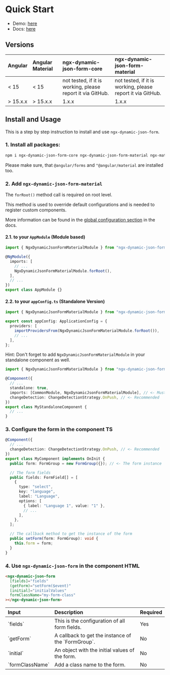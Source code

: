 # Quick Start

- Demo: [here](https://digisolu.github.io/ngx-dynamic-json-form/?path=/docs/examples-and-guides-registration-form--documentation)
- Docs: [here](https://digisolu.github.io/ngx-dynamic-json-form/)

## Versions

<table width="100%">
  <thead>
    <tr>
      <th align="left">Angular</th>
      <th align="left">Angular Material</th>
      <th align="left">ngx-dynamic-json-form-core</th>
      <th align="left">ngx-dynamic-json-form-material</th>
    </tr>
  </thead>
  <tbody>
    <tr>
      <td>< 15</td>
      <td>< 15</td>
      <td>not tested, if it is working, please report it via GitHub.</td>
      <td>not tested, if it is working, please report it via GitHub.</td>
    </tr>
    <tr>
      <td>> 15.x.x</td>
      <td>> 15.x.x</td>
      <td>1.x.x</td>
      <td>1.x.x</td>
    </tr>
  </tbody>
</table>

## Install and Usage

This is a step by step instruction to install and use `ngx-dynamic-json-form`.

### 1. Install all packages:

```sh
npm i ngx-dynamic-json-form-core ngx-dynamic-json-form-material ngx-mat-select-search --save
```

Please make sure, that `@angular/forms` and `"@angular/material` are installed too.

### 2. Add `ngx-dynamic-json-form-material`

The `forRoot()` method call is required on root level.

This method is used to override default configurations and is needed to register custom components.

More information can be found in the [global configuration section](https://digisolu.github.io/ngx-dynamic-json-form/?path=/docs/examples-and-guides-global-configurations--documentation) in the docs.

#### 2.1. to your `AppModule` (Module based)

```typescript
import { NgxDynamicJsonFormMaterialModule } from "ngx-dynamic-json-form-material";

@NgModule({
  imports: [
    // ...
    NgxDynamicJsonFormMaterialModule.forRoot(),
  ],
  // ...
})
export class AppModule {}
```

#### 2.2. to your `appConfig.ts` (Standalone Version)

```typescript
import { NgxDynamicJsonFormMaterialModule } from "ngx-dynamic-json-form-material";

export const appConfig: ApplicationConfig = {
  providers: [
    importProvidersFrom(NgxDynamicJsonFormMaterialModule.forRoot()),
    // ...
  ],
};
```

Hint: Don't forget to add `NgxDynamicJsonFormMaterialModule` in your standalone component as well.

```typescript
import { NgxDynamicJsonFormMaterialModule } from "ngx-dynamic-json-form-material";

@Component({
  // ...
  standalone: true,
  imports: [CommonModule, NgxDynamicJsonFormMaterialModule], // <- Must Have
  changeDetection: ChangeDetectionStrategy.OnPush, // <- Recommended
})
export class MyStandaloneComponent {
  // ...
}
```

### 3. Configure the form in the component TS

```typescript
@Component({
  // ...
  changeDetection: ChangeDetectionStrategy.OnPush, // <- Recommended
})
export class MyComponent implements OnInit {
  public form: FormGroup = new FormGroup({}); // <- The form instance

  // The form fields
  public fields: FormField[] = [
    {
      type: "select",
      key: "language",
      label: "Language",
      options: [
        { label: "Language 1", value: "1" },
        // ...
      ],
    },
  ];

  // The callback method to get the instance of the form
  public setForm(form: FormGroup): void {
    this.form = form;
  }
}
```

### 4. Use `ngx-dynamic-json-form` in the component HTML

```html
<ngx-dynamic-json-form
  [fields]="fields"
  (getForm)="setForm($event)"
  [initial]="initialValues"
  formClassName="my-form-class"
></ngx-dynamic-json-form>
```

<table width="100%">
  <thead>
    <tr>
      <th align="left">Input</th>
      <th align="left">Description</th>
      <th align="left">Required</th>
    </tr>
  </thead>
  <tbody>
    <tr>
      <td>`fields`</td>
      <td>This is the configuration of all form fields.</td>
      <td>Yes</td>
    </tr>
    <tr>
      <td>`getForm`</td>
      <td>A callback to get the instance of the `FormGroup`.</td>
      <td>No</td>
    </tr>
    <tr>
      <td>`initial`</td>
      <td>An object with the initial values of the form.</td>
      <td>No</td>
    </tr>
    <tr>
      <td>`formClassName`</td>
      <td>Add a class name to the form.</td>
      <td>No</td>
    </tr>
  </tbody>
</table>
